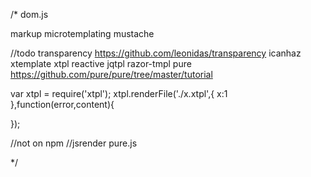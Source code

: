 /*
 dom.js

 markup
 microtemplating
 mustache

 //todo
 transparency https://github.com/leonidas/transparency
 icanhaz
 xtemplate xtpl
 reactive
 jqtpl
 razor-tmpl
 pure https://github.com/pure/pure/tree/master/tutorial

 var xtpl = require('xtpl');
 xtpl.renderFile('./x.xtpl',{
 x:1
 },function(error,content){

 });

//not on npm
//jsrender
pure.js

*/